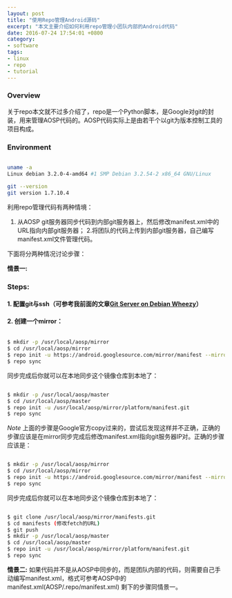 ```yaml
---
layout: post
title: "使用Repo管理Android源码"
excerpt: "本文主要介绍如何利用repo管理小团队内部的Android代码"
date: 2016-07-24 17:54:01 +0800
category:
- software
tags:
- linux
- repo
- tutorial
---
```


### Overview
关于repo本文就不过多介绍了，repo是一个Python脚本，是Google对git的封装，用来管理AOSP代码的。AOSP代码实际上是由若干个以git为版本控制工具的项目构成。

### Environment
```sh

uname -a
Linux debian 3.2.0-4-amd64 #1 SMP Debian 3.2.54-2 x86_64 GNU/Linux

git --version
git version 1.7.10.4

```

利用repo管理代码有两种情境：
1. 从AOSP git服务器同步代码到内部git服务器上，然后修改manifest.xml中的URL指向内部git服务器；
2.将团队的代码上传到内部git服务器，自己编写manifest.xml文件管理代码。

下面将分两种情况讨论步骤：

**情景一:**

### Steps:

#### 1. 配置git与ssh（可参考我前面的文章[Git Server on Debian Wheezy](https://robchou.github.io/software/2014/05/05/git-server-on-debian-wheezy.html)）

#### 2. 创建一个mirror：
```sh

$ mkdir -p /usr/local/aosp/mirror
$ cd /usr/local/aosp/mirror
$ repo init -u https://android.googlesource.com/mirror/manifest --mirror
$ repo sync

```

同步完成后你就可以在本地同步这个镜像仓库到本地了：
```sh

$ mkdir -p /usr/local/aosp/master
$ cd /usr/local/aosp/master
$ repo init -u /usr/local/aosp/mirror/platform/manifest.git
$ repo sync

```

*Note*
上面的步骤是Google官方copy过来的，尝试后发现这样并不正确，正确的步骤应该是在mirror同步完成后修改manifest.xml指向git服务器IP对。正确的步骤应该是：

```sh

$ mkdir -p /usr/local/aosp/mirror
$ cd /usr/local/aosp/mirror
$ repo init -u https://android.googlesource.com/mirror/manifest --mirror
$ repo sync

```

同步完成后你就可以在本地同步这个镜像仓库到本地了：
```sh

$ git clone /usr/local/aosp/mirror/manifests.git
$ cd manifests (修改fetch的URL)
$ git push
$ mkdir -p /usr/local/aosp/master
$ cd /usr/local/aosp/master
$ repo init -u /usr/local/aosp/mirror/platform/manifest.git
$ repo sync

```

**情景二:**
如果代码并不是从AOSP中同步的，而是团队内部的代码，则需要自己手动编写manifest.xml，格式可参考AOSP中的manifest.xml(AOSP/.repo/manifest.xml)
剩下的步骤同情景一。
